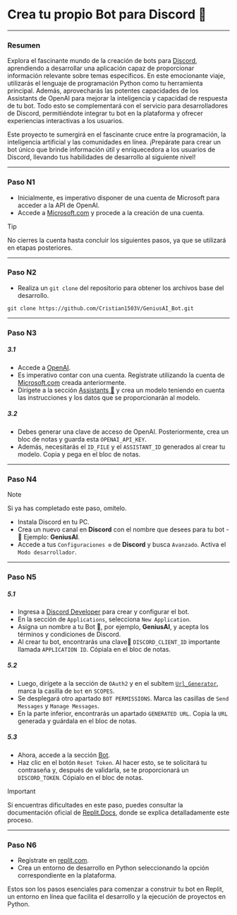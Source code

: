 # Crea tu propio Bot para Discord 🚀
---

### Resumen
Explora el fascinante mundo de la creación de bots para [Discord](https://discord.com/), aprendiendo a desarrollar una aplicación capaz de proporcionar información relevante sobre temas específicos. En este emocionante viaje, utilizarás el lenguaje de programación Python como tu herramienta principal. Además, aprovecharás las potentes capacidades de los Assistants de OpenAI para mejorar la inteligencia y capacidad de respuesta de tu bot. Todo esto se complementará con el servicio para desarrolladores de Discord, permitiéndote integrar tu bot en la plataforma y ofrecer experiencias interactivas a los usuarios.

Este proyecto te sumergirá en el fascinante cruce entre la programación, la inteligencia artificial y las comunidades en línea. ¡Prepárate para crear un bot único que brinde información útil y enriquecedora a los usuarios de Discord, llevando tus habilidades de desarrollo al siguiente nivel!

---

### Paso N1 
- Inicialmente, es imperativo disponer de una cuenta de Microsoft para acceder a la API de OpenAI.
- Accede a [Microsoft.com](https://www.microsoft.com/es-co) y procede a la creación de una cuenta.

> [!TIP]
> No cierres la cuenta hasta concluir los siguientes pasos, ya que se utilizará en etapas posteriores.

---

### Paso N2 

- Realiza un `git clone` del repositorio para obtener los archivos base del desarrollo.

```
git clone https://github.com/Cristian1503V/GeniusAI_Bot.git
``` 

---

### Paso N3

##### 3.1

- Accede a [OpenAI](https://platform.openai.com/docs/overview).
- Es imperativo contar con una cuenta. Regístrate utilizando la cuenta de [Microsoft.com](https://www.microsoft.com/es-co) creada anteriormente.
- Dirígete a la sección [Assistants 🤖](https://platform.openai.com/assistants) y crea un modelo teniendo en cuenta las instrucciones y los datos que se proporcionarán al modelo. 

##### 3.2
- Debes generar una clave de acceso de OpenAI. Posteriormente, crea un bloc de notas y guarda esta `OPENAI_API_KEY`. 
- Además, necesitarás el `ID_FILE` y el `ASSISTANT_ID` generados al crear tu modelo. Copia y pega en el bloc de notas.

---

### Paso N4 

> [!NOTE] 
> Si ya has completado este paso, omítelo.
- Instala Discord en tu PC.
- Crea un nuevo canal en **Discord** con el nombre que desees para tu bot - 🤖 Ejemplo: **GeniusAI**.
- Accede a tus `Configuraciones ⚙️` de **Discord** y busca `Avanzado`. Activa el `Modo desarrollador`. 

--- 

### Paso N5

##### 5.1
- Ingresa a [Discord Developer](https://discord.com/developers/applications) para crear y configurar el bot.
- En la sección de `Applications`, selecciona `New Application`.
- Asigna un nombre a tu Bot 🤖, por ejemplo, **GeniusAI**, y acepta los términos y condiciones de Discord.
- Al crear tu bot, encontrarás una clave🔑 `DISCORD_CLIENT_ID` importante llamada `APPLICATION ID`. Cópiala en el bloc de notas.

##### 5.2

- Luego, dirígete a la sección de `OAuth2` y en el subítem [`Url_Generator`](https://discord.com/developers/applications/1207367206921306223/oauth2/url-generator), marca la casilla de `bot` en `SCOPES`.
- Se desplegará otro apartado `BOT PERMISSIONS`. Marca las casillas de `Send Messages` y `Manage Messages`.
- En la parte inferior, encontrarás un apartado `GENERATED URL`. Copia la `URL` generada y guárdala en el bloc de notas. 

##### 5.3

- Ahora, accede a la sección [Bot](https://discord.com/developers/applications/1207224688745648128/bot).
- Haz clic en el botón `Reset Token`. Al hacer esto, se te solicitará tu contraseña y, después de validarla, se te proporcionará un `DISCORD_TOKEN`. Cópialo en el bloc de notas.
    
> [!IMPORTANT] 
> Si encuentras dificultades en este paso, puedes consultar la documentación oficial 
> de [Replit.Docs](https://docs.replit.com/tutorials/python/build-basic-discord-bot-python), donde se explica detalladamente este proceso.


---

### Paso N6

- Regístrate en [replit.com](https://replit.com/~).
- Crea un entorno de desarrollo en Python seleccionando la opción correspondiente en la plataforma.

Estos son los pasos esenciales para comenzar a construir tu bot en Replit, un entorno en línea que facilita el desarrollo y la ejecución de proyectos en Python.
